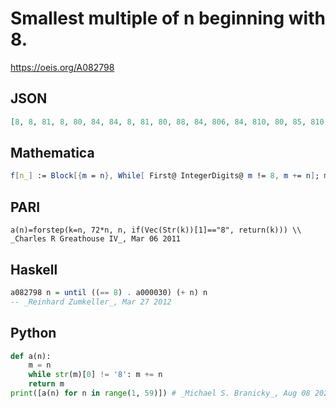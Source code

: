 # Smallest multiple of n beginning with 8\.
https://oeis.org/A082798
## JSON
```JSON
[8, 8, 81, 8, 80, 84, 84, 8, 81, 80, 88, 84, 806, 84, 810, 80, 85, 810, 817, 80, 84, 88, 805, 816, 800, 806, 81, 84, 87, 810, 806, 800, 825, 816, 805, 828, 814, 836, 819, 80, 82, 84, 86, 88, 810, 828, 846, 816, 833, 800, 816, 832, 848, 810, 825, 840, 855, 812]
```
## Mathematica
```Mathematica
f[n_] := Block[{m = n}, While[ First@ IntegerDigits@ m != 8, m += n]; m]; Array[f, 55] (* _Robert G. Wilson v_ *)
```
## PARI
```PARI
a(n)=forstep(k=n, 72*n, n, if(Vec(Str(k))[1]=="8", return(k))) \\ _Charles R Greathouse IV_, Mar 06 2011
```
## Haskell
```Haskell
a082798 n = until ((== 8) . a000030) (+ n) n
-- _Reinhard Zumkeller_, Mar 27 2012
```
## Python
```Python
def a(n):
    m = n
    while str(m)[0] != '8': m += n
    return m
print([a(n) for n in range(1, 59)]) # _Michael S. Branicky_, Aug 08 2021
```

